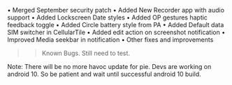 





• Merged September security patch
• Added New Recorder app with audio support
• Added Lockscreen Date styles
• Added OP gestures haptic feedback toggle
• Added Circle battery style from PA
• Added Default data SIM switcher in CellularTile
• Added edit action on screenshot notification
• Improved Media seekbar in notification
• Other fixes and improvements


>> Known Bugs.
Still need to test.

Note: 
There will be no more havoc update for pie. Devs are working on android 10. So be patient and wait until successful android 10 build.
